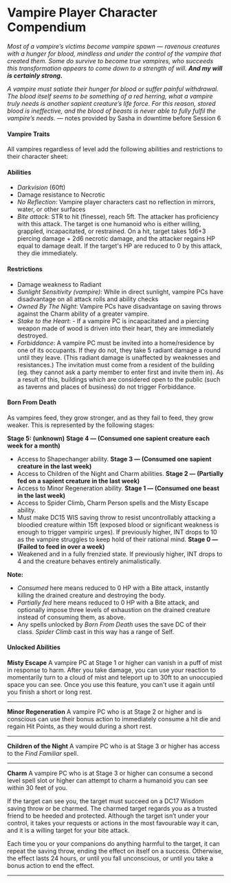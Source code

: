 # Vampire Player Character Compendium

*Most of a vampire’s victims become vampire spawn — ravenous creatures with a hunger for blood, mindless and under the control of the vampire that created them. Some do survive to become true vampires, who succeeds this transformation appears to come down to a strength of will.*  ***And my will is certainly strong.***

*A vampire must satiate their hunger for blood or suffer painful withdrawal. The blood itself seems to be something of a red herring, what a vampire truly needs is another sapient creature’s life force. For this reason, stored blood is ineffective, and the blood of beasts is never able to fully fulfil the vampire’s needs.*
— notes provided by Sasha in downtime before Session 6

#### Vampire Traits
All vampires regardless of level add the following abilities and restrictions to their character sheet:

#### Abilities
- *Darkvision* (60ft)
- Damage resistance to Necrotic
- *No Reflection*: Vampire player characters cast no reflection in mirrors, water, or other surfaces
- *Bite attack*: STR to hit (finesse), reach 5ft. The attacker has proficiency with this attack. The target is one humanoid who is either willing, grappled, incapacitated, or restrained. On a hit, target takes 1d6+3 piercing damage + 2d6 necrotic damage, and the attacker regains HP equal to damage dealt. If the target's HP are reduced to 0 by this attack, they die immediately.

#### Restrictions

- Damage weakness to Radiant
- *Sunlight Sensitivity (vampire)*: While in direct sunlight, vampire PCs have disadvantage on all attack rolls and ability checks
- *Owned By The Night*: Vampire PCs have disadvantage on saving throws against the Charm ability of a greater vampire.
- *Stake to the Heart*: - If a vampire PC is incapacitated and a piercing weapon made of wood is driven into their heart, they are immediately destroyed.
- *Forbiddance*: A vampire PC must be invited into a home/residence by one of its occupants. If they do not, they take 5 radiant damage a round until they leave. (This radiant damage is unaffected by weaknesses and resistances.) The invitation must come from a resident of the building (eg. they cannot ask a party member to enter first and invite them in). As a result of this, buildings which are considered open to the public (such as taverns and places of business) do not trigger Forbiddance.

#### Born From Death

As vampires feed, they grow stronger, and as they fail to feed, they grow weaker. This is represented by the following stages:

**Stage 5: (unknown)**
**Stage 4 — (Consumed one sapient creature each week for a month)**
- Access to Shapechanger ability.
**Stage 3 — (Consumed one sapient creature in the last week)**
- Access to Children of the Night and Charm abilities.
**Stage 2 — (Partially fed on a sapient creature in the last week)**
- Access to Minor Regeneration ability.
**Stage 1 — (Consumed one beast in the last week)**
- Access to Spider Climb, Charm Person spells and the Misty Escape ability. 
- Must make DC15 WIS saving throw to resist uncontrollably attacking a bloodied creature within 15ft (exposed blood or significant weakness is enough to trigger vampiric urges). If previously higher, INT drops to 10 as the vampire struggles to keep hold of their rational mind.
**Stage 0 — (Failed to feed in over a week)**
- Weakened and in a fully frenzied state. If previously higher, INT drops to 4 and the creature behaves entirely animalistically.

**Note:**
- *Consumed* here means reduced to 0 HP with a Bite attack, instantly killing the drained creature and destroying the body.
- *Partially fed* here means reduced to 0 HP with a Bite attack, and optionally impose three levels of exhaustion on the drained creature instead of consuming them, as above.
- Any spells unlocked by *Born From Death* uses the save DC of their class. *Spider Climb* cast in this way has a range of Self.

#### Unlocked Abilities

**Misty Escape**
A vampire PC at Stage 1 or higher can vanish in a puff of mist in response to harm. After you take damage, you can use your reaction to momentarily turn to a cloud of mist and teleport up to 30ft to an unoccupied space you can see. Once you use this feature, you can't use it again until you finish a short or long rest.

___

**Minor Regeneration**
A vampire PC who is at Stage 2 or higher and is conscious can use their bonus action to immediately consume a hit die and regain Hit Points, as they would during a short rest.

___

**Children of the Night**
A vampire PC who is at Stage 3 or higher has access to the *Find Familiar* spell.

___

**Charm**
A vampire PC who is at Stage 3 or higher can consume a second level spell slot or higher can attempt to charm a humanoid you can see within 30 feet of you.

If the target can see you, the target must succeed on a DC17 Wisdom saving throw or be charmed. The charmed target regards you as a trusted friend to be heeded and protected. Although the target isn’t under your control, it takes your requests or actions in the most favourable way it can, and it is a willing target for your bite attack.

Each time you or your companions do anything harmful to the target, it can repeat the saving throw, ending the effect on itself on a success. Otherwise, the effect lasts 24 hours, or until you fall unconscious, or until you take a bonus action to end the effect.

___